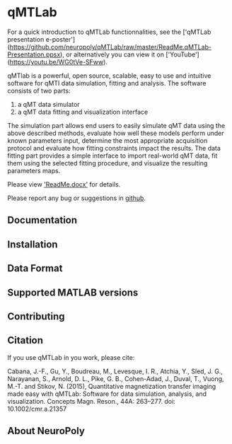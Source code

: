 # qMTLab

For a quick introduction to qMTLab functionnalities, see the ['qMTLab presentation e-poster'] (https://github.com/neuropoly/qMTLab/raw/master/ReadMe.qMTLab-Presentation.ppsx), or alternatively you can view it on ['YouTube']
(https://youtu.be/WG0tVe-SFww).

qMTlab is a powerful, open source, scalable, easy to use and intuitive software for qMTI data simulation, fitting and analysis. The software consists of two parts:
1) a qMT data simulator
2) a qMT data fitting and visualization interface

The simulation part allows end users to easily simulate qMT data using the above described methods, evaluate how well these models perform under known parameters input, determine the most appropriate acquisition protocol and evaluate how fitting constraints impact the results. The data fitting part provides a simple interface to import real-world qMT data, fit them using the selected fitting procedure, and visualize the resulting parameters maps.

Please view ['ReadMe.docx'](https://github.com/neuropoly/qMTLab/raw/master/ReadMe.docx) for details.

Please report any bug or suggestions in [github](https://github.com/neuropoly/qMTLab/issues).


## Documentation

## Installation

## Data Format

## Supported MATLAB versions

## Contributing

## Citation

If you use qMTLab in you work, please cite:

Cabana, J.-F., Gu, Y., Boudreau, M., Levesque, I. R., Atchia, Y., Sled, J. G., Narayanan, S., Arnold, D. L., Pike, G. B., Cohen-Adad, J., Duval, T., Vuong, M.-T. and Stikov, N. (2015), Quantitative magnetization transfer imaging made easy with qMTLab: Software for data simulation, analysis, and visualization. Concepts Magn. Reson., 44A: 263–277. doi: 10.1002/cmr.a.21357

## About NeuroPoly
